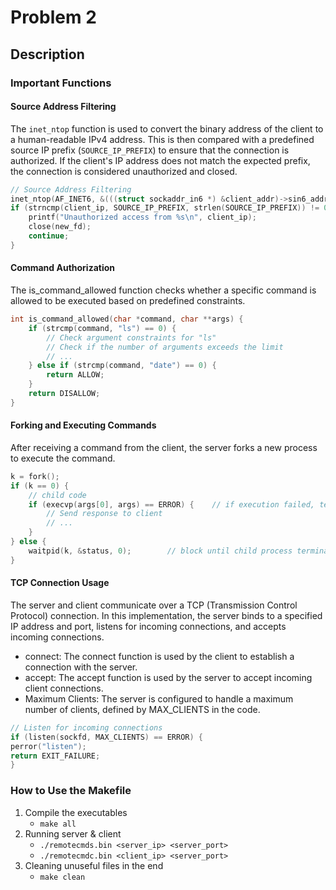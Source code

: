 # Problem 2

## Description

### Important Functions
#### Source Address Filtering

The `inet_ntop` function is used to convert the binary address of the client to a human-readable IPv4 address. This is then compared with a predefined source IP prefix (`SOURCE_IP_PREFIX`) to ensure that the connection is authorized. If the client's IP address does not match the expected prefix, the connection is considered unauthorized and closed.

```c
// Source Address Filtering
inet_ntop(AF_INET6, &(((struct sockaddr_in6 *) &client_addr)->sin6_addr), client_ip, sizeof client_ip);
if (strncmp(client_ip, SOURCE_IP_PREFIX, strlen(SOURCE_IP_PREFIX)) != 0) {
    printf("Unauthorized access from %s\n", client_ip);
    close(new_fd);
    continue;
}
```

#### Command Authorization
The is_command_allowed function checks whether a specific command is allowed to be executed based on predefined constraints.
```c
int is_command_allowed(char *command, char **args) {
    if (strcmp(command, "ls") == 0) {
        // Check argument constraints for "ls"
        // Check if the number of arguments exceeds the limit
        // ...
    } else if (strcmp(command, "date") == 0) {
        return ALLOW;
    }
    return DISALLOW;
}
```

#### Forking and Executing Commands
After receiving a command from the client, the server forks a new process to execute the command.
```c
k = fork();
if (k == 0) {
    // child code
    if (execvp(args[0], args) == ERROR) {    // if execution failed, terminate child
        // Send response to client
        // ...
    }
} else {
    waitpid(k, &status, 0);        // block until child process terminates
}
```

#### TCP Connection Usage
The server and client communicate over a TCP (Transmission Control Protocol) connection. In this implementation, the server binds to a specified IP address and port, listens for incoming connections, and accepts incoming connections.

- connect: The connect function is used by the client to establish a connection with the server.
- accept: The accept function is used by the server to accept incoming client connections.
- Maximum Clients: The server is configured to handle a maximum number of clients, defined by MAX_CLIENTS in the code.
```c
// Listen for incoming connections
if (listen(sockfd, MAX_CLIENTS) == ERROR) {
perror("listen");
return EXIT_FAILURE;
}
```

### How to Use the Makefile
1. Compile the executables
   * `make all`
2. Running server & client
   * `./remotecmds.bin <server_ip> <server_port>`
   * `./remotecmdc.bin <client_ip> <server_port>`
3. Cleaning unuseful files in the end
   * `make clean`


